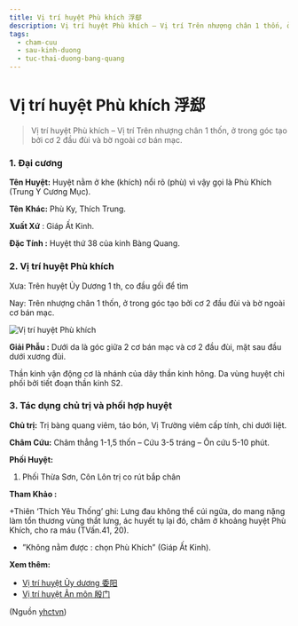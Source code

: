 ```yaml
---
title: Vị trí huyệt Phù khích 浮郄
description: Vị trí huyệt Phù khích – Vị trí Trên nhượng chân 1 thốn, ở trong góc tạo bởi cơ 2 đầu đùi và bờ ngoài cơ bán mạc.
tags:
  - cham-cuu
  - sau-kinh-duong
  - tuc-thai-duong-bang-quang
---
```


# Vị trí huyệt Phù khích 浮郄 

> Vị trí huyệt Phù khích – Vị trí Trên nhượng chân 1 thốn, ở trong góc tạo bởi cơ 2 đầu đùi và bờ ngoài cơ bán mạc.

### 1. Đại cương

**Tên Huyệt:** Huyệt nằm ở khe (khích) nổi rõ (phù) vì vậy gọi là Phù Khích (Trung Y Cương Mục).

**Tên** **Khác:** Phù Ky, Thích Trung.

**Xuất Xứ** : Giáp Ất Kinh.

**Đặc Tính :** Huyệt thứ 38 của kinh Bàng Quang.

### 2. Vị trí huyệt Phù khích

Xưa: Trên huyệt Ủy Dương 1 th, co đầu gối để tìm

Nay: Trên nhượng chân 1 thốn, ở trong góc tạo bởi cơ 2 đầu đùi và bờ ngoài cơ bán mạc.

![Vị trí huyệt Phù khích ](/imgs/yhctvn/vi-tri-huyet-phu-khich-300x169.jpg)

**Giải Phẫu :** Dưới da là góc giữa 2 cơ bán mạc và cơ 2 đầu đùi, mặt sau đầu dưới xương đùi.

Thần kinh vận động cơ là nhánh của dây thần kinh hông. Da vùng huyệt chi phối bởi tiết đoạn thần kinh S2.

### 3. Tác dụng chủ trị và phối hợp huyệt

**Chủ trị:** Trị bàng quang viêm, táo bón, Vị Trường viêm cấp tính, chi dưới liệt.

**Châm Cứu:** Châm thẳng 1-1,5 thốn – Cứu 3-5 tráng – Ôn cứu 5-10 phút.

**Phối Huyệt:**

1. Phối Thừa Sơn, Côn Lôn trị co rút bắp chân

**Tham Khảo :**

+Thiên ‘Thích Yêu Thống’ ghi: Lưng đau không thể cúi ngửa, do mang nặng làm tổn thương vùng thắt lưng, ác huyết tụ lại đó, châm ở khoảng huyệt Phù Khích, cho ra máu (TVấn.41, 20).

+ ”Không nằm được : chọn Phù Khích” (Giáp Ất Kinh).

**Xem thêm:**

* [Vị trí huyệt Ủy dương 委阳](/yhctvn/vi-tri-huyet-uy-duong-%e5%a7%94%e9%98%b3/)
* [Vị trí huyệt Ân môn 殷门](/yhctvn/vi-tri-huyet-an-mon-%e6%ae%b7%e9%97%a8/)

(Nguồn <a href="https://yhctvn.com/vi-tri-huyet-phu-khich-浮郄/" target="_blank">yhctvn</a>)
